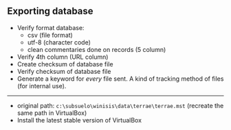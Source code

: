 ## Exporting database
* Verify format database:
     - csv (file format)
     - utf-8 (character code)
     - clean commentaries done on records (5 column)
* Verify 4th column (URL column)
* Create checksum of database file
* Verify checksum of database file
* Generate a keyword for _every_ file sent. A kind of tracking method of files (for internal use).
---------------------
* original path: `c:\subsuelo\winisis\data\terrae\terrae.mst` (recreate the same path in VirtualBox)
* Install the latest stable version of VirtualBox
